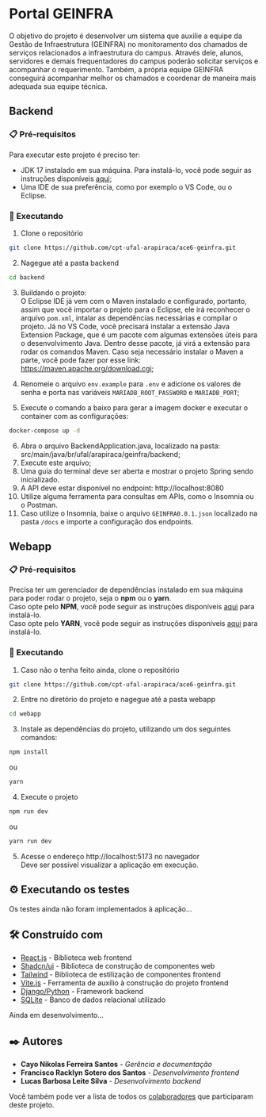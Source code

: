 # Portal GEINFRA

O objetivo do projeto é desenvolver um sistema que auxilie a equipe da Gestão de Infraestrutura (GEINFRA) no monitoramento dos chamados de serviços relacionados a infraestrutura do campus. Através dele, alunos, servidores e demais frequentadores do campus poderão solicitar serviços e acompanhar o requerimento. Também, a própria equipe GEINFRA conseguirá acompanhar melhor os chamados e coordenar de maneira mais adequada sua equipe técnica. 

## Backend
### 📋 Pré-requisitos
Para executar este projeto é preciso ter:
- JDK 17 instalado em sua máquina. Para instalá-lo, você pode seguir as instruções disponíveis [aqui](https://www.openlogic.com/openjdk-downloads);
- Uma IDE de sua preferência, como por exemplo o VS Code, ou o Eclipse.

### 🚀 Executando
1. Clone o repositório
```bash
git clone https://github.com/cpt-ufal-arapiraca/ace6-geinfra.git
```
2. Nagegue até a pasta backend
```bash
cd backend
```
3. Buildando o projeto:<br>
O Eclipse IDE já vem com o Maven instalado e configurado, portanto, assim que você importar o projeto para o Eclipse, ele irá reconhecer o arquivo `pom.xml`, intalar as dependências necessárias e compilar o projeto. Já no VS Code, você precisará instalar a extensão Java Extension Package, que é um pacote com algumas extensões úteis para o desenvolvimento Java. Dentro desse pacote, já virá a extensão para rodar os comandos Maven. Caso seja necessário instalar o Maven a parte, você pode fazer por esse link: https://maven.apache.org/download.cgi;

4. Renomeie o arquivo `env.example` para `.env` e adicione os valores de senha e porta nas variáveis `MARIADB_ROOT_PASSWORD` e `MARIADB_PORT`;
5. Execute o comando a baixo para gerar a imagem docker e executar o container com as configurações:
```bash
docker-compose up -d
```
6. Abra o arquivo BackendApplication.java, localizado na pasta: src/main/java/br/ufal/arapiraca/geinfra/backend;
7. Execute este arquivo;
8. Uma guia do terminal deve ser aberta e mostrar o projeto Spring sendo inicializado.
9. A API deve estar disponível no endpoint: http://localhost:8080
10. Utilize alguma ferramenta para consultas em APIs, como o Insomnia ou o Postman.
11. Caso utilize o Insomnia, baixe o arquivo `GEINFRA0.0.1.json` localizado na pasta `/docs` e importe a configuração dos endpoints.

## Webapp
### 📋 Pré-requisitos
Precisa ter um gerenciador de dependências instalado em sua máquina para poder rodar o projeto, seja o **npm** ou o **yarn**.<br>
Caso opte pelo **NPM**, você pode seguir as instruções disponíveis [aqui](https://docs.npmjs.com/downloading-and-installing-node-js-and-npm) para instalá-lo.<br>
Caso opte pelo **YARN**, você pode seguir as instruções disponíveis [aqui](https://classic.yarnpkg.com/lang/en/docs/install) para instalá-lo.

### 🚀 Executando
1. Caso não o tenha feito ainda, clone o repositório
```bash
git clone https://github.com/cpt-ufal-arapiraca/ace6-geinfra.git
```
2. Entre no diretório do projeto e nagegue até a pasta webapp
```bash
cd webapp
```
3. Instale as dependências do projeto, utilizando um dos seguintes comandos:
```bash
npm install
```
ou
```bash
yarn
```
4. Execute o projeto
```bash
npm run dev
```
ou
```bash
yarn run dev
```
5. Acesse o endereço http://localhost:5173 no navegador <br>
Deve ser possível visualizar a aplicação em execução.


## ⚙️ Executando os testes

Os testes ainda não foram implementados à aplicação...


## 🛠️ Construído com

* [React.js](https://react.dev/) - Biblioteca web frontend
* [Shadcn/ui](https://ui.shadcn.com/) - Biblioteca de construção de componentes web
* [Tailwind](https://tailwindcss.com/docs/installation) - Biblioteca de estilização de componentes frontend
* [Vite.js](https://vitejs.dev/guide/) - Ferramenta de auxílio à construção do projeto frontend
* [Django/Python](https://www.djangoproject.com/) - Framework backend
* [SQLite](https://www.sqlite.org/) - Banco de dados relacional utilizado

Ainda em desenvolvimento...

## ✒️ Autores

* **Cayo Nikolas Ferreira Santos** - *Gerência e documentação*
* **Francisco Racklyn Sotero dos Santos** - *Desenvolvimento frontend*
* **Lucas Barbosa Leite Silva** - *Desenvolvimento backend*

Você também pode ver a lista de todos os [colaboradores](https://github.com/usuario/projeto/colaboradores) que participaram deste projeto.
